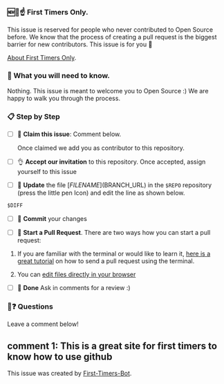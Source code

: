
### 🆕🐥☝ First Timers Only.

This issue is reserved for people who never contributed to Open Source before. We know that the process of creating a pull request is the biggest barrier for new contributors. This issue is for you 💝

[About First Timers Only](http://www.firsttimersonly.com/).

### 🤔 What you will need to know.

Nothing. This issue is meant to welcome you to Open Source :) We are happy to walk you through the process.

### 📋 Step by Step

- [ ] 🙋 **Claim this issue**: Comment below.

  Once claimed we add you as contributor to this repository.

- [ ] 👌 **Accept our invitation** to this repository. Once accepted, assign yourself to this issue

- [ ] 📝 **Update** the file [$FILENAME]($BRANCH_URL) in the `$REPO` repository (press the little pen Icon) and edit the line as shown below.


``````diff
$DIFF
``````


- [ ] 💾 **Commit** your changes

- [ ] 🔀 **Start a Pull Request**. There are two ways how you can start a pull request:

1. If you are familiar with the terminal or would like to learn it, [here is a great tutorial](https://egghead.io/series/how-to-contribute-to-an-open-source-project-on-github) on how to send a pull request using the terminal.

2. You can [edit files directly in your browser](https://help.github.com/articles/editing-files-in-your-repository/)

- [ ] 🏁 **Done** Ask in comments for a review :)

### 🤔❓ Questions

Leave a comment below!
## comment 1: This is a great site for first timers to know how to use github


This issue was created by [First-Timers-Bot](https://github.com/hoodiehq/first-timers-bot).
